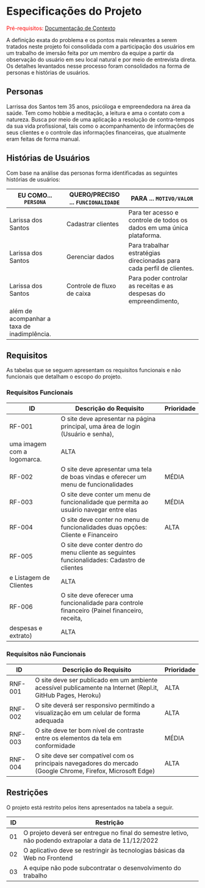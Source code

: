 # Especificações do Projeto

<span style="color:red">Pré-requisitos: <a href="1-Documentação de Contexto.md"> Documentação de Contexto</a></span>

A definição exata do problema e os pontos mais relevantes a serem tratados neste projeto foi consolidada com a participação dos usuários em um trabalho de imersão feita por um membro da equipe a partir da observação do usuário em seu local natural e por meio de entrevista direta. Os detalhes levantados nesse processo foram consolidados na forma de personas e histórias de usuários.

## Personas

Larrissa dos Santos tem 35 anos, psicóloga e empreendedora na área da saúde. Tem como hobbie a meditação, a leitura e ama o contato com a natureza. Busca por meio de uma aplicação a resolução de contra-tempos da sua vida profissional, tais como o acompanhamento de informações de seus clientes e o controle das informações financeiras, que atualmente eram feitas de forma manual. 

## Histórias de Usuários

Com base na análise das personas forma identificadas as seguintes histórias de usuários:

|EU COMO... `PERSONA`| QUERO/PRECISO ... `FUNCIONALIDADE` |PARA ... `MOTIVO/VALOR`                 |
|--------------------|------------------------------------|----------------------------------------|
|Larissa dos Santos  | Cadastrar clientes                 | Para ter acesso e controle de todos os dados em uma única plataforma.| 
|Larissa dos Santos  | Gerenciar dados                    | Para trabalhar estratégias direcionadas para cada perfil de clientes.|
|Larissa dos Santos  | Controle de fluxo de caixa         | Para poder controlar as receitas e as despesas do empreendimento, 
                                                            além de acompanhar a taxa de inadimplência.                          |                                                             

## Requisitos

As tabelas que se seguem apresentam os requisitos funcionais e não funcionais que detalham o escopo do projeto.

### Requisitos Funcionais

|ID    | Descrição do Requisito  | Prioridade |
|------|-----------------------------------------|----|
|RF-001| O site deve apresentar na página principal, uma área de login (Usuário e senha),
                                                              uma imagem com a logomarca. | ALTA | 
|RF-002| O site deve apresentar uma tela de boas vindas e oferecer um menu de funcionalidades   | MÉDIA |
|RF-003| O site deve conter um menu de funcionalidade que permita ao usuário navegar entre elas | MÉDIA |
|RF-004| O site deve conter no menu de funcionalidades duas opções: Cliente e Financeiro         | ALTA |
|RF-005| O site deve conter dentro do menu cliente as seguintes funcionalidades: Cadastro de clientes
                                                                          e Listagem de Clientes | ALTA |
|RF-006| O site deve oferecer uma funcionalidade para controle financeiro (Painel financeiro, receita,
                                                                             despesas e extrato) | ALTA | 


### Requisitos não Funcionais

|ID     | Descrição do Requisito  |Prioridade |
|-------|-------------------------|----|
|RNF-001| O site deve ser publicado em um ambiente acessível publicamente na Internet (Repl.it, GitHub Pages, Heroku) | ALTA | 
|RNF-002| O site deverá ser responsivo permitindo a visualização em um celular de forma adequada |  ALTA | 
|RNF-003| O site deve ter bom nível de contraste entre os elementos da tela em conformidade | MÉDIA |
|RNF-004| O site deve ser compatível com os principais navegadores do mercado (Google Chrome, Firefox, Microsoft Edge) | ALTA |

## Restrições

O projeto está restrito pelos itens apresentados na tabela a seguir.

|ID| Restrição                                             |
|--|-------------------------------------------------------|
|01| O projeto deverá ser entregue no final do semestre letivo, não podendo extrapolar a data de 11/12/2022 |
|02| O aplicativo deve se restringir às tecnologias básicas da Web no Frontend |
|03| A equipe não pode subcontratar o desenvolvimento do trabalho |
